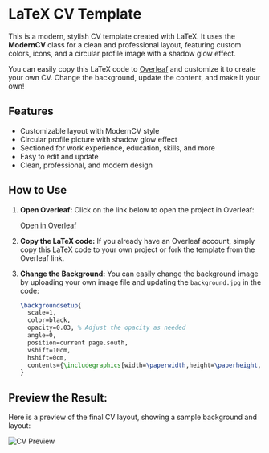 # LaTeX CV Template

This is a modern, stylish CV template created with LaTeX. It uses the **ModernCV** class for a clean and professional layout, featuring custom colors, icons, and a circular profile image with a shadow glow effect.

You can easily copy this LaTeX code to [Overleaf](https://www.overleaf.com/) and customize it to create your own CV. Change the background, update the content, and make it your own!

## Features

- Customizable layout with ModernCV style
- Circular profile picture with shadow glow effect
- Sectioned for work experience, education, skills, and more
- Easy to edit and update
- Clean, professional, and modern design

## How to Use

1. **Open Overleaf:**
   Click on the link below to open the project in Overleaf:
   
   [Open in Overleaf](https://www.overleaf.com/latex/templates/moderncv-cv-template/nhzrrwwwznqp)

2. **Copy the LaTeX code:**
   If you already have an Overleaf account, simply copy this LaTeX code to your own project or fork the template from the Overleaf link.

3. **Change the Background:**
   You can easily change the background image by uploading your own image file and updating the `background.jpg` in the code:

   ```latex
   \backgroundsetup{
     scale=1,
     color=black,
     opacity=0.03, % Adjust the opacity as needed
     angle=0,
     position=current page.south,
     vshift=10cm,
     hshift=0cm,
     contents={\includegraphics[width=\paperwidth,height=\paperheight,keepaspectratio]{background.jpg}}
   }


## Preview the Result:
Here is a preview of the final CV layout, showing a sample background and layout:

![CV Preview](https://github.com/DabanAbdullah/LatexCV/cv-screenshot.png)